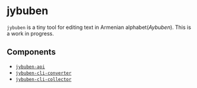 # jybuben
`jybuben` is a tiny tool for editing text in Armenian alphabet(*Aybuben*).
This is a work in progress.

## Components
- [`jybuben-api`](./java/jybuben-api/README.md)
- [`jybuben-cli-converter`](./java/jybuben-cli-converter/README.md)
- [`jybuben-cli-collector`](./java/jybuben-cli-collector/README.md)
